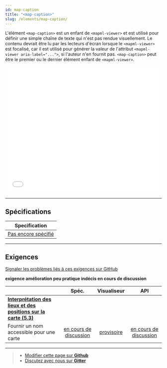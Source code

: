 ```yaml
---
id: map-caption
title: "<map-caption>"
slug: /elements/map-caption/
---
```


L'élément `<map-caption>` est un enfant de `<mapml-viewer>` et est utilisé pour 
définir une simple chaîne de texte qui n'est pas rendue visuellement. 
Le contenu devrait être lu par les lecteurs d'écran lorsque le `<mapml-viewer>` 
est focalisé, car il est utilisé pour générer la valeur de l'attribut 
`<mapml-viewer aria-label="...">`, si l'auteur n'en fournit pas. 
`<map-caption>` peut être le premier ou le dernier élément enfant de `<mapml-viewer>`.

<iframe src="../../../demo/map-caption-demo/" title="MapML Demo" height="410" width="100%" scrolling="no" frameBorder="0"></iframe>

---

## Spécifications

| Specification                                                |
|--------------------------------------------------------------|
| [Pas encore spécifié](https://github.com/Maps4HTML/MapML/issues/234) |

---

## Exigences

[Signaler les problèmes liés à ces exigences sur GitHub](https://github.com/Maps4HTML/HTML-Map-Element-UseCases-Requirements/issues/new?title=-SUMMARIZE+THE+PROBLEM-&body=-DESCRIBE+THE+PROBLEM-)

<p><b><span class="requirement">exigence</span>
<span class="enhancement">amélioration</span>
<span class="impractical">peu pratique</span>
<span class="undecided">indécis</span>
<span class="discussion">en cours de discussion</span></b></p>

|  | Spéc. | Visualiseur | API |
|:---------------------------------------------------------------------------------|:------: |:-----: |:---: |
| [**Interprétation des lieux et des positions sur la carte (5.3)**](https://maps4html.org/HTML-Map-Element-UseCases-Requirements/#map-viewers-capabilities-locations) |  |  |  |
  |              <div class="discussion">Fournir un nom accessible pour une carte</div>           | [en cours de discussion](https://github.com/Maps4HTML/HTML-Map-Element-UseCases-Requirements/issues/260) | [provisoire](https://maps4html.org/web-map-doc/docs/elements/map-caption/) | [en cours de discussion](https://github.com/Maps4HTML/HTML-Map-Element-UseCases-Requirements/issues/260) |
---

> - [Modifier cette page sur **Github**](https://github.com/Maps4HTML/web-map-doc/edit/main/docs/elements/map-caption.md)
> - [Discutez avec nous sur **Gitter**](https://gitter.im/Maps4HTML/chat)